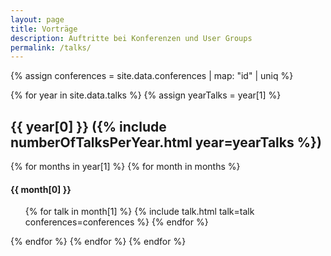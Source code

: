 ```yaml
---
layout: page
title: Vorträge
description: Auftritte bei Konferenzen und User Groups
permalink: /talks/
---
```


{% assign conferences = site.data.conferences | map: "id" | uniq %}

{% for year in site.data.talks %}
{% assign yearTalks = year[1] %}
<h2>{{ year[0] }} ({% include numberOfTalksPerYear.html year=yearTalks %})</h2>
    {% for months in year[1] %}
        {% for month in months %}
<h4>{{ month[0] }}</h4>
<ul class="talk-list">
        {% for talk in month[1] %}
        {% include talk.html talk=talk conferences=conferences %}
        {% endfor %}
</ul>
        {% endfor %}
    {% endfor %}
{% endfor %}
